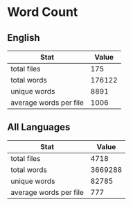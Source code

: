 # Word Count

## English

Stat | Value
---- | -----
total files | 175
total words | 176122
unique words | 8891
average words per file | 1006

## All Languages

Stat | Value
---- | -----
total files | 4718
total words | 3669288
unique words | 82785
average words per file | 777
